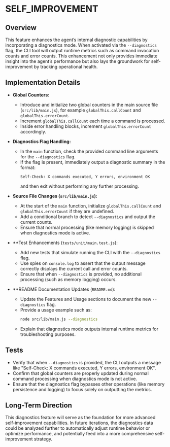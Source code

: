 # SELF_IMPROVEMENT

## Overview
This feature enhances the agent’s internal diagnostic capabilities by incorporating a diagnostics mode. When activated via the `--diagnostics` flag, the CLI tool will output runtime metrics such as command invocation counts and error counts. This enhancement not only provides immediate insight into the agent’s performance but also lays the groundwork for self-improvement by tracking operational health.

## Implementation Details
- **Global Counters:**
  - Introduce and initialize two global counters in the main source file (`src/lib/main.js`), for example `globalThis.callCount` and `globalThis.errorCount`.
  - Increment `globalThis.callCount` each time a command is processed.
  - Inside error handling blocks, increment `globalThis.errorCount` accordingly.

- **Diagnostics Flag Handling:**
  - In the `main` function, check the provided command line arguments for the `--diagnostics` flag.
  - If the flag is present, immediately output a diagnostic summary in the format:
    ```
    Self-Check: X commands executed, Y errors, environment OK
    ```
    and then exit without performing any further processing.

- **Source File Changes (`src/lib/main.js`):**
  - At the start of the `main` function, initialize `globalThis.callCount` and `globalThis.errorCount` if they are undefined.
  - Add a conditional branch to detect `--diagnostics` and output the current counts.
  - Ensure that normal processing (like memory logging) is skipped when diagnostics mode is active.

- **Test Enhancements (`tests/unit/main.test.js`):
  - Add new tests that simulate running the CLI with the `--diagnostics` flag.
  - Use spies on `console.log` to assert that the output message correctly displays the current call and error counts.
  - Ensure that when `--diagnostics` is provided, no additional processing (such as memory logging) occurs.

- **README Documentation Updates (`README.md`):
  - Update the Features and Usage sections to document the new `--diagnostics` flag.
  - Provide a usage example such as:
    ```bash
    node src/lib/main.js --diagnostics
    ```
  - Explain that diagnostics mode outputs internal runtime metrics for troubleshooting purposes.

## Tests
- Verify that when `--diagnostics` is provided, the CLI outputs a message like "Self-Check: X commands executed, Y errors, environment OK".
- Confirm that global counters are properly updated during normal command processing when diagnostics mode is not active.
- Ensure that the diagnostics flag bypasses other operations (like memory persistence and logging) to focus solely on outputting the metrics.

## Long-Term Direction
This diagnostics feature will serve as the foundation for more advanced self-improvement capabilities. In future iterations, the diagnostics data could be analyzed further to automatically adjust runtime behavior or optimize performance, and potentially feed into a more comprehensive self-improvement strategy.
